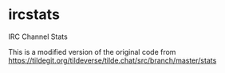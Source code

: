 # ircstats
IRC Channel Stats




This is a modified version of the original code from https://tildegit.org/tildeverse/tilde.chat/src/branch/master/stats
